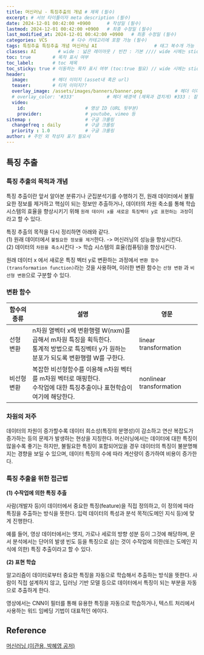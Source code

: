 ```yaml
---
title: 머신러닝 - 특징추출의 개념 # 제목 (필수)
excerpt: # 서브 타이틀이자 meta description (필수)
date: 2024-12-01 00:42:00 +0900      # 작성일 (필수)
lastmod: 2024-12-01 00:42:00 +0900   # 최종 수정일 (필수)
last_modified_at: 2024-12-01 00:42:00 +0900   # 최종 수정일 (필수)
categories: VCS         # 다수 카테고리에 포함 가능 (필수)
tags: 특징추출 특징추출 개념 머신러닝 AI                     # 태그 복수개 가능 (필수)
classes: AI        # wide : 넓은 레이아웃 / 빈칸 : 기본 //// wide 시에는 sticky toc 불가
toc: true        # 목차 표시 여부
toc_label:       # toc 제목
toc_sticky: true # 이동하는 목차 표시 여부 (toc:true 필요) // wide 시에는 sticky toc 불가
header: 
  image:         # 헤더 이미지 (asset내 혹은 url)
  teaser:        # 티저 이미지??
  overlay_image: /assets/images/banners/banner.png            # 헤더 이미지 (제목과 겹치게)
  # overlay_color: '#333'            # 헤더 배경색 (제목과 겹치게) #333 : 짙은 회색 (필수)
  video:
    id:                      # 영상 ID (URL 뒷부분)
    provider:                # youtube, vimeo 등
sitemap :                    # 구글 크롤링
  changefreq : daily         # 구글 크롤링
  priority : 1.0             # 구글 크롤링
author: # 주인 외 작성자 표기 필요시
---
```

<!--postNo: 20241201_001-->



## 특징 추출  

### 특징 추출의 목적과 개념  

특징 추출이란 앞서 알아본 분류기나 군집분석기를 수행하기 전, 원래 데이터에서 불필요한 정보를 제거하고 핵심이 되는 정보만 추출하거나, 데이터의 차원 축소를 통해 학습 시스템의 효율을 향상시키기 위해 `원래 데이터 x를 새로운 특징벡터 y로 표현하는 과정`이라고 할 수 있다.  

특징 추출의 목적을 다시 정리하면 아래와 같다.  
(1) 원래 데이터에서 `불필요한 정보를 제거`한다. -> 머신러닝의 성능을 향상시킨다.    
(2) 데이터의 `차원을 축소`시킨다 -> 학습 시스템의 효율(컴퓨팅)을 향상시킨다.  

원래 데이터 x 에서 새로운 특징 벡터 y로 변환하는 과정에서 `변환 함수(transformation function)`라는 것을 사용하며, 이러한 변환 함수는 `선형 변환` 과 `비선형 변환`으로 구분할 수 있다.  

### 변환 함수  

|함수의 종류|설명|영문|
|---|---|---|
|선형 변환|n차원 열벡터 x에 변환행렬 W(nxm)를 곱해서 m차원 특징을 획득한다.<br>통계적 방법으로 특징벡터 y가 원하는 분포가 되도록 변환행렬 W를 구한다.|linear transformation|
|비선형 변환|복잡한 비선형함수를 이용해 n차원 벡터를 m차원 벡터로 매핑한다.<br>수작업에 대한 특징추출이나 표현학습이 여기에 해당한다.|nonlinear transformation|

### 차원의 저주  

데이터의 차원이 증가할수록 데이터 희소성(특징의 분명성)이 감소하고 연산 복잡도가 증가하는 등의 문제가 발생하는 현상을 지칭한다. 머신러닝에서는 데이터에 대한 특징이 많을수록 좋기는 하지만, 불필요한 특징이 포함되어있을 경우 데이터의 특징이 불분명해지는 경향을 보일 수 있으며, 데이터 특징의 수에 따라 계산량이 증가하여 비용이 증가한다.  

### 특징 추출을 위한 접근법  

**(1) 수작업에 의한 특징 추출**  

사람(개발자 등)이 데이터에서 중요한 특징(feature)을 직접 정의하고, 이 정의에 따라 특징을 추출하는 방식을 뜻한다. 입력 데이터의 특성과 분석 목적(도메인 지식 등)에 맞게 진행한다.  

예를 들어, 영상 데이터에서는 엣지, 가로나 세로의 방향 성분 등이 그것에 해당하며, 문서 분석에서는 단어의 발생 빈도 등을 특징으로 삼는 것이 수작업에 의한(또는 도메인 지식에 의한) 특징 추출이라고 할 수 있다.  


**(2) 표현 학습**  

알고리즘이 데이터로부터 중요한 특징을 자동으로 학습해서 추출하는 방식을 뜻한다. 사람이 직접 설계하지 않고, 딥러닝 기반 모델 등으로 데이터에서 특징이 되는 부분을 자동으로 추출하게 한다.  

영상에서는 CNN이 필터를 통해 유용한 특징을 자동으로 학습하거나, 텍스트 처리에서 사용하는 워드 임베딩 기법이 대표적인 에이다.  

## Reference  

[머신러닝 (이관용, 박혜영 공저)](https://search.shopping.naver.com/book/catalog/33751852618?cat_id=50005558&frm=PBOKPRO&query=머신러닝+이관용&NaPm=ct%3Dm3hfzyhc%7Cci%3D228c56736e9b189c35b08cbd8c5ddb7f9e67e63e%7Ctr%3Dboknx%7Csn%3D95694%7Chk%3D8bfde20797c97955dc000ea62799753a0da42a06)  